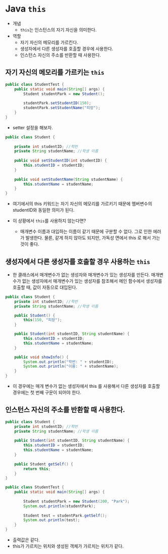 # Java `this`

- 개념
  - `this`는 인스턴스의 자기 자신을 의미한다.
- 역할
  - 자기 자신의 메모리를 가르킨다.
  - 생성자에서 다른 생성자를 호출할 경우에 사용한다.
  - 인스턴스 자신의 주소를 반환할 때 사용한다.



## 자기 자신의 메모리를 가르키는 `this`

```java
public class StudentTest {
	public static void main(String[] args) {
		Student studentPark = new Student();
		
		studentPark.setStudentID(150);
		studentPark.setStudentName("피망");
	}
}
```

- setter 설정을 해보자.

```java
public class Student {
	
	private int studentID; //학번
	private String studentName; //학생 이름
	
	public void setStudentID(int studentID) {
		this.studentID = studentID;
	}
	
	public void setStudentName(String studentName) {
		this.studentName = studentName;
	}
}
```

- 여기에서의 this 키워드는 자기 자신의 메모리를 가르키기 때문에 멤버변수의 studentID와 동일한 의미가 된다.

- 이 상황에서 `this`를 사용하지 않는다면?
  - 매개변수 이름과 대입하는 이름이 같기 때문에 구분할 수 없다.
    그로 인한 에러가 발생한다.
    물론, 같게 하지 않아도 되지만, 가독성 면에서 this 로 해서 가는 것이 좋다.



## 생성자에서 다른 생성자를 호출할 경우 사용하는 `this`

- 한 클래스에서 매개변수가 없는 생성자와 매개변수가 있는 생성자를 만든다.
  매개변수가 없는 생성자에서 매개변수가 있는 생성자를 참조해서 메인 함수에서 생성자를 호출할 때, 값이 자동으로 대입된다.


	
```java
public class Student {
    private int studentID; //학번
    private String studentName; //학생 이름

    public Student() {
        this(150, "피망");
    }

    public Student(int studentID, String studentName) {
        this.studentID = studentID;
        this.studentName = studentName;
    }

    public void showInfo() {
        System.out.println("학번: " + studentID);
        System.out.println("이름: " + studentName);
    }
}
```

- 이 경우에는 매개 변수가 없는 생성자에서 this 를 사용해서 다른 생성자를 호출할 경우에는 첫 번째 구문이 되어야 한다.



## 인스턴스 자신의 주소를 반환할 때 사용한다.

```java
public class Student {	
	private int studentID; //학번
	private String studentName; //학생 이름
 
	public Student(int studentID, String studentName) {
		this.studentID = studentID;
		this.studentName = studentName;
	}
	
	public Student getSelf() {
		return this;
	}
}

public class StudentTest {
	public static void main(String[] args) {
		
		Student studentPark = new Student(200, "Park");
		System.out.println(studentPark);
		
		Student test = studentPark.getSelf();
		System.out.println(test);
	}
}
```

- 출력값은 같다.
- this가 가르치는 위치와 생성된 객체가 가르치는 위치가 같다.